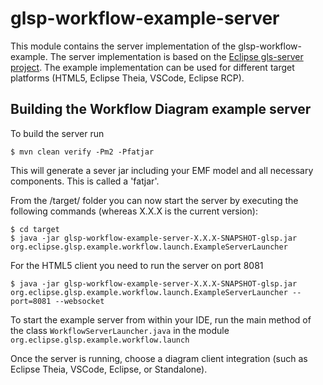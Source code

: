 # glsp-workflow-example-server

This module contains the server implementation of the glsp-workflow-example. The server implementation is based on the [Eclipse gls-server project](https://github.com/eclipse-glsp/glsp-server). The example implementation can be used for different target platforms (HTML5, Eclipse Theia, VSCode, Eclipse RCP).

## Building the Workflow Diagram example server

To build the server run 

	$ mvn clean verify -Pm2 -Pfatjar

This will generate a sever jar including your EMF model and all necessary components. This is called a 'fatjar'. 

From the /target/ folder you can now start the server by executing the following commands (whereas X.X.X is the current version):

	$ cd target
	$ java -jar glsp-workflow-example-server-X.X.X-SNAPSHOT-glsp.jar org.eclipse.glsp.example.workflow.launch.ExampleServerLauncher

For the HTML5 client you need to run the server on port 8081

	$ java -jar glsp-workflow-example-server-X.X.X-SNAPSHOT-glsp.jar org.eclipse.glsp.example.workflow.launch.ExampleServerLauncher --port=8081 --websocket

To start the example server from within your IDE, run the main method of the class `WorkflowServerLauncher.java` in the module `org.eclipse.glsp.example.workflow.launch` 

Once the server is running, choose a diagram client integration (such as Eclipse Theia, VSCode, Eclipse, or Standalone).